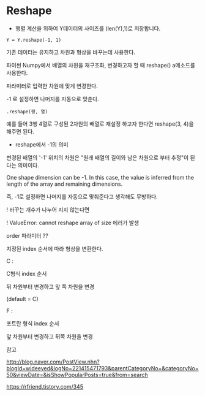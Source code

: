 # Reshape



- 행렬 계산을 위하여 Y데이터의 사이즈를 (len(Y),1)로 저장합니다.

```
Y = Y.reshape(-1, 1)
```



기존 데이터는 유지하고 차원과 형상을 바꾸는데 사용한다.

파이썬 Numpy에서 배열의 차원을 재구조화, 변경하고자 할 때 reshape() a메소드를 사용한다.



파라미터로 입력한 차원에 맞게 변경한다.

-1 로 설정하면 나머지를 자동으로 맞춘다.



```
.reshape(행, 열)
```





예를 들어 3행 4열로 구성된 2차원의 배열로 재설정 하고자 한다면 reshape(3, 4)을 해주면 된다.



- reshape에서 -1의 의미

변경된 배열의 '-1' 위치의 차원은 "원래 배열의 길이와 남은 차원으로 부터 추정"이 된다는 의미이다.

One shape dimension can be -1. In this case, the value is inferred from the length of the array and remaining dimensions.

즉, -1로 설정하면 나머지를 자동으로 맞춰준다고 생각해도 무방하다.



! 바꾸는 개수가 나누어 지지 않는다면 

! ValueError: cannot reshape array of size 에러가 발생





order 파라미터 ??

지정된 index 순서에 따라 형상을 변환한다.

C : 

C형식 index 순서

뒤 차원부터 변경하고 앞 쪽 차원을 변경

(default = C)



F : 

포트란 형식 index 순서

앞 차원부터 변경하고 뒤쪽 차원을 변경







참고

http://blog.naver.com/PostView.nhn?blogId=wideeyed&logNo=221415471793&parentCategoryNo=&categoryNo=50&viewDate=&isShowPopularPosts=true&from=search



https://rfriend.tistory.com/345



